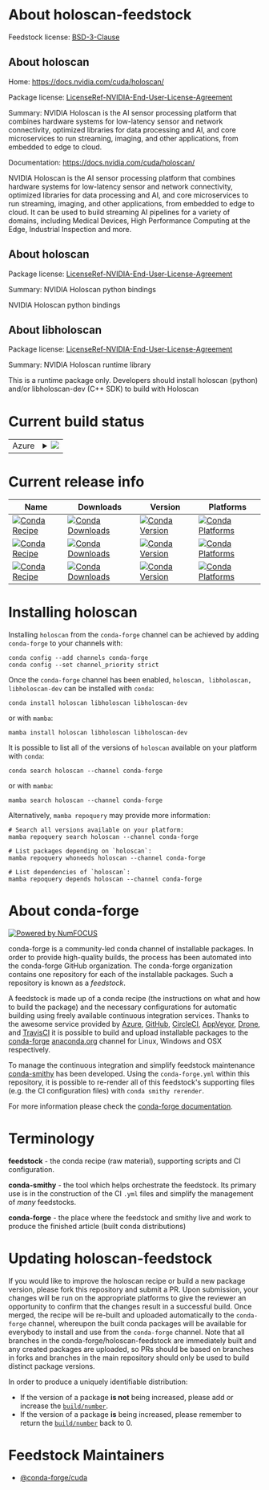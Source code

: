 About holoscan-feedstock
========================

Feedstock license: [BSD-3-Clause](https://github.com/conda-forge/holoscan-feedstock/blob/main/LICENSE.txt)


About holoscan
--------------

Home: https://docs.nvidia.com/cuda/holoscan/

Package license: [LicenseRef-NVIDIA-End-User-License-Agreement](https://developer.download.nvidia.com/assets/Clara/NVIDIA_Clara_EULA.pdf)

Summary: NVIDIA Holoscan is the AI sensor processing platform that combines hardware systems for low-latency sensor and network connectivity, optimized libraries for data processing and AI, and core microservices to run streaming, imaging, and other applications, from embedded to edge to cloud.

Documentation: https://docs.nvidia.com/cuda/holoscan/

NVIDIA Holoscan is the AI sensor processing platform that combines hardware systems for low-latency sensor and network connectivity, optimized libraries for data processing and AI, and core microservices to run streaming, imaging, and other applications, from embedded to edge to cloud.
It can be used to build streaming AI pipelines for a variety of domains, including Medical Devices, High Performance Computing at the Edge, Industrial Inspection and more.


About holoscan
--------------



Package license: [LicenseRef-NVIDIA-End-User-License-Agreement](https://developer.download.nvidia.com/assets/Clara/NVIDIA_Clara_EULA.pdf)

Summary: NVIDIA Holoscan python bindings

NVIDIA Holoscan python bindings


About libholoscan
-----------------



Package license: [LicenseRef-NVIDIA-End-User-License-Agreement](https://developer.download.nvidia.com/assets/Clara/NVIDIA_Clara_EULA.pdf)

Summary: NVIDIA Holoscan runtime library

This is a runtime package only. Developers should install holoscan (python) and/or libholoscan-dev (C++ SDK) to build with Holoscan


Current build status
====================


<table>
    
  <tr>
    <td>Azure</td>
    <td>
      <details>
        <summary>
          <a href="https://dev.azure.com/conda-forge/feedstock-builds/_build/latest?definitionId=25118&branchName=main">
            <img src="https://dev.azure.com/conda-forge/feedstock-builds/_apis/build/status/holoscan-feedstock?branchName=main">
          </a>
        </summary>
        <table>
          <thead><tr><th>Variant</th><th>Status</th></tr></thead>
          <tbody><tr>
              <td>linux_64_c_compiler_version13cuda_compiler_version12.6cxx_compiler_version13</td>
              <td>
                <a href="https://dev.azure.com/conda-forge/feedstock-builds/_build/latest?definitionId=25118&branchName=main">
                  <img src="https://dev.azure.com/conda-forge/feedstock-builds/_apis/build/status/holoscan-feedstock?branchName=main&jobName=linux&configuration=linux%20linux_64_c_compiler_version13cuda_compiler_version12.6cxx_compiler_version13" alt="variant">
                </a>
              </td>
            </tr><tr>
              <td>linux_aarch64_c_compiler_version13cuda_compiler_version12.6cxx_compiler_version13</td>
              <td>
                <a href="https://dev.azure.com/conda-forge/feedstock-builds/_build/latest?definitionId=25118&branchName=main">
                  <img src="https://dev.azure.com/conda-forge/feedstock-builds/_apis/build/status/holoscan-feedstock?branchName=main&jobName=linux&configuration=linux%20linux_aarch64_c_compiler_version13cuda_compiler_version12.6cxx_compiler_version13" alt="variant">
                </a>
              </td>
            </tr>
          </tbody>
        </table>
      </details>
    </td>
  </tr>
</table>

Current release info
====================

| Name | Downloads | Version | Platforms |
| --- | --- | --- | --- |
| [![Conda Recipe](https://img.shields.io/badge/recipe-holoscan-green.svg)](https://anaconda.org/conda-forge/holoscan) | [![Conda Downloads](https://img.shields.io/conda/dn/conda-forge/holoscan.svg)](https://anaconda.org/conda-forge/holoscan) | [![Conda Version](https://img.shields.io/conda/vn/conda-forge/holoscan.svg)](https://anaconda.org/conda-forge/holoscan) | [![Conda Platforms](https://img.shields.io/conda/pn/conda-forge/holoscan.svg)](https://anaconda.org/conda-forge/holoscan) |
| [![Conda Recipe](https://img.shields.io/badge/recipe-libholoscan-green.svg)](https://anaconda.org/conda-forge/libholoscan) | [![Conda Downloads](https://img.shields.io/conda/dn/conda-forge/libholoscan.svg)](https://anaconda.org/conda-forge/libholoscan) | [![Conda Version](https://img.shields.io/conda/vn/conda-forge/libholoscan.svg)](https://anaconda.org/conda-forge/libholoscan) | [![Conda Platforms](https://img.shields.io/conda/pn/conda-forge/libholoscan.svg)](https://anaconda.org/conda-forge/libholoscan) |
| [![Conda Recipe](https://img.shields.io/badge/recipe-libholoscan--dev-green.svg)](https://anaconda.org/conda-forge/libholoscan-dev) | [![Conda Downloads](https://img.shields.io/conda/dn/conda-forge/libholoscan-dev.svg)](https://anaconda.org/conda-forge/libholoscan-dev) | [![Conda Version](https://img.shields.io/conda/vn/conda-forge/libholoscan-dev.svg)](https://anaconda.org/conda-forge/libholoscan-dev) | [![Conda Platforms](https://img.shields.io/conda/pn/conda-forge/libholoscan-dev.svg)](https://anaconda.org/conda-forge/libholoscan-dev) |

Installing holoscan
===================

Installing `holoscan` from the `conda-forge` channel can be achieved by adding `conda-forge` to your channels with:

```
conda config --add channels conda-forge
conda config --set channel_priority strict
```

Once the `conda-forge` channel has been enabled, `holoscan, libholoscan, libholoscan-dev` can be installed with `conda`:

```
conda install holoscan libholoscan libholoscan-dev
```

or with `mamba`:

```
mamba install holoscan libholoscan libholoscan-dev
```

It is possible to list all of the versions of `holoscan` available on your platform with `conda`:

```
conda search holoscan --channel conda-forge
```

or with `mamba`:

```
mamba search holoscan --channel conda-forge
```

Alternatively, `mamba repoquery` may provide more information:

```
# Search all versions available on your platform:
mamba repoquery search holoscan --channel conda-forge

# List packages depending on `holoscan`:
mamba repoquery whoneeds holoscan --channel conda-forge

# List dependencies of `holoscan`:
mamba repoquery depends holoscan --channel conda-forge
```


About conda-forge
=================

[![Powered by
NumFOCUS](https://img.shields.io/badge/powered%20by-NumFOCUS-orange.svg?style=flat&colorA=E1523D&colorB=007D8A)](https://numfocus.org)

conda-forge is a community-led conda channel of installable packages.
In order to provide high-quality builds, the process has been automated into the
conda-forge GitHub organization. The conda-forge organization contains one repository
for each of the installable packages. Such a repository is known as a *feedstock*.

A feedstock is made up of a conda recipe (the instructions on what and how to build
the package) and the necessary configurations for automatic building using freely
available continuous integration services. Thanks to the awesome service provided by
[Azure](https://azure.microsoft.com/en-us/services/devops/), [GitHub](https://github.com/),
[CircleCI](https://circleci.com/), [AppVeyor](https://www.appveyor.com/),
[Drone](https://cloud.drone.io/welcome), and [TravisCI](https://travis-ci.com/)
it is possible to build and upload installable packages to the
[conda-forge](https://anaconda.org/conda-forge) [anaconda.org](https://anaconda.org/)
channel for Linux, Windows and OSX respectively.

To manage the continuous integration and simplify feedstock maintenance
[conda-smithy](https://github.com/conda-forge/conda-smithy) has been developed.
Using the ``conda-forge.yml`` within this repository, it is possible to re-render all of
this feedstock's supporting files (e.g. the CI configuration files) with ``conda smithy rerender``.

For more information please check the [conda-forge documentation](https://conda-forge.org/docs/).

Terminology
===========

**feedstock** - the conda recipe (raw material), supporting scripts and CI configuration.

**conda-smithy** - the tool which helps orchestrate the feedstock.
                   Its primary use is in the construction of the CI ``.yml`` files
                   and simplify the management of *many* feedstocks.

**conda-forge** - the place where the feedstock and smithy live and work to
                  produce the finished article (built conda distributions)


Updating holoscan-feedstock
===========================

If you would like to improve the holoscan recipe or build a new
package version, please fork this repository and submit a PR. Upon submission,
your changes will be run on the appropriate platforms to give the reviewer an
opportunity to confirm that the changes result in a successful build. Once
merged, the recipe will be re-built and uploaded automatically to the
`conda-forge` channel, whereupon the built conda packages will be available for
everybody to install and use from the `conda-forge` channel.
Note that all branches in the conda-forge/holoscan-feedstock are
immediately built and any created packages are uploaded, so PRs should be based
on branches in forks and branches in the main repository should only be used to
build distinct package versions.

In order to produce a uniquely identifiable distribution:
 * If the version of a package **is not** being increased, please add or increase
   the [``build/number``](https://docs.conda.io/projects/conda-build/en/latest/resources/define-metadata.html#build-number-and-string).
 * If the version of a package **is** being increased, please remember to return
   the [``build/number``](https://docs.conda.io/projects/conda-build/en/latest/resources/define-metadata.html#build-number-and-string)
   back to 0.

Feedstock Maintainers
=====================

* [@conda-forge/cuda](https://github.com/orgs/conda-forge/teams/cuda/)


